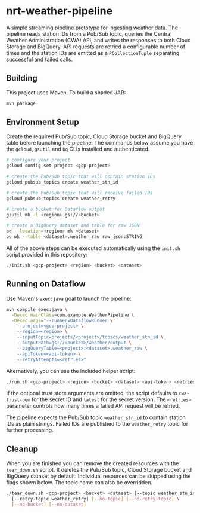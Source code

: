 # nrt-weather-pipeline

A simple streaming pipeline prototype for ingesting weather data. The pipeline
reads station IDs from a Pub/Sub topic, queries the Central Weather Administration
(CWA) API, and writes the responses to both Cloud Storage and BigQuery.
API requests are retried a configurable number of times and the station IDs are
emitted as a `PCollectionTuple` separating successful and failed calls.

## Building

This project uses Maven. To build a shaded JAR:

```bash
mvn package
```

## Environment Setup

Create the required Pub/Sub topic, Cloud Storage bucket and BigQuery table before launching the pipeline. The commands below assume you have the `gcloud`, `gsutil` and `bq` CLIs installed and authenticated.

```bash
# configure your project
gcloud config set project <gcp-project>

# create the Pub/Sub topic that will contain station IDs
gcloud pubsub topics create weather_stn_id

# create the Pub/Sub topic that will receive failed IDs
gcloud pubsub topics create weather_retry

# create a bucket for Dataflow output
gsutil mb -l <region> gs://<bucket>

# create a BigQuery dataset and table for raw JSON
bq --location=<region> mk <dataset>
bq mk --table <dataset>.weather_raw raw_json:STRING
```

All of the above steps can be executed automatically using the `init.sh` script provided in this repository:

```bash
./init.sh <gcp-project> <region> <bucket> <dataset>
```

## Running on Dataflow

Use Maven's `exec:java` goal to launch the pipeline:

```bash
mvn compile exec:java \
  -Dexec.mainClass=com.example.WeatherPipeline \
  -Dexec.args="--runner=DataflowRunner \
    --project=<gcp-project> \
    --region=<region> \
    --inputTopic=projects/<project>/topics/weather_stn_id \
    --outputPath=gs://<bucket>/weather/output \
    --bigQueryTable=<project>:<dataset>.weather_raw \
    --apiToken=<api-token> \
    --retryAttempts=<retries>"
```

Alternatively, you can use the included helper script:

```bash
./run.sh <gcp-project> <region> <bucket> <dataset> <api-token> <retries> [trust-store-secret-id] [trust-store-secret-version]
```

If the optional trust store arguments are omitted, the script defaults to `cwa-trust-pem` for the secret ID
and `latest` for the secret version.
The `<retries>` parameter controls how many times a failed API request will be retried.

The pipeline expects the Pub/Sub topic `weather_stn_id` to contain
station IDs as plain strings. Failed IDs are published to the
`weather_retry` topic for further processing.

## Cleanup

When you are finished you can remove the created resources with the
`tear_down.sh` script. It deletes the Pub/Sub topic, Cloud Storage bucket
and BigQuery dataset by default. Individual resources can be skipped
using the flags shown below. The topic name can also be overridden.

```bash
./tear_down.sh <gcp-project> <bucket> <dataset> [--topic weather_stn_id] \
  [--retry-topic weather_retry] [--no-topic] [--no-retry-topic] \
  [--no-bucket] [--no-dataset]
```
